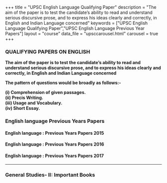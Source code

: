 +++
title = "UPSC English Language Qualifying Paper"
description = "The aim of the paper is to test the candidate’s ability to read and understand serious discursive prose, and to express his ideas clearly and correctly, in English and Indian Language concerned"
keywords = ["UPSC English Language Qualifying Paper","UPSC English Language Previous Year Papers"]
layout = "course"
data_file = "upsccarousel.html"
carousel = true
+++




### QUALIFYING PAPERS ON ENGLISH

>
**The aim of the paper is to test the candidate’s ability to read and understand serious discursive prose, and to express his ideas clearly and correctly, in English and Indian Language concerned**  

**The pattern of questions would be broadly as follows:-**  

>
**(i) Comprehension of given passages.  
(ii) Precis Writing.  
(iii) Usage and Vocabulary.  
(iv) Short Essay.**  
>

### English language Previous Years Papers
>
#### English language : Previous Years Papers 2015  
#### English language : Previous Years Papers 2016  
#### English language : Previous Years Papers 2017  

***

### General Studies- II: Important Books
